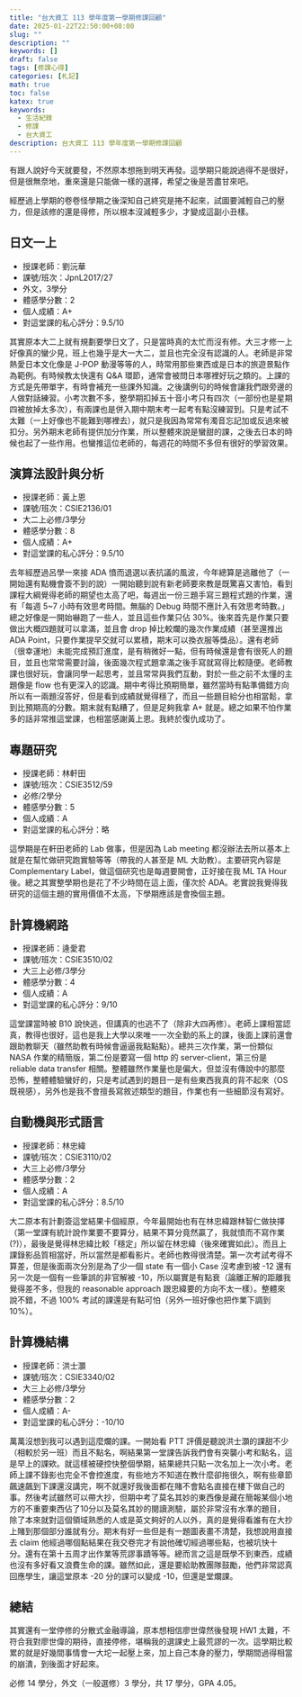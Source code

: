```yaml
---
title: "台大資工 113 學年度第一學期修課回顧"
date: 2025-01-22T22:50:00+08:00
slug: ""
description: ""
keywords: []
draft: false
tags: [修課心得]
categories: [札記]
math: true
toc: false
katex: true
keywords:
  - 生活紀錄
  - 修課
  - 台大資工
description: 台大資工 113 學年度第一學期修課回顧
---
```


有跟人說好今天就要發，不然原本想拖到明天再發。這學期只能說過得不是很好，但是很無奈地，重來還是只能做一樣的選擇，希望之後是苦盡甘來吧。

經歷過上學期的卷卷怪學期之後深知自己終究是捲不起來，試圖要減輕自己的壓力，但是該修的還是得修，所以根本沒減輕多少，才變成這副小丑樣。

## 日文一上

- 授課老師：劉沅華
- 課號/班次：JpnL2017/27
- 外文，3學分
- 體感學分數：2
- 個人成績：A+
- 對這堂課的私心評分：9.5/10

其實原本大二上就有規劃要學日文了，只是當時真的太忙而沒有修。大三才修一上好像真的蠻少見，班上也幾乎是大一大二，並且也完全沒有認識的人。老師是非常熱愛日本文化像是 J-POP 動漫等等的人，時常用那些東西或是日本的旅遊景點作為範例。有時候教太快還有 Q&A 環節，通常會被問日本哪裡好玩之類的。上課的方式是先帶單字，有時會補充一些課外知識。之後講例句的時候會讓我們跟旁邊的人做對話練習。小考次數不多，整學期扣掉五十音小考只有四次（一部份也是星期四被放掉太多次），有兩課也是併入期中期末考一起考有點沒練習到。只是考試不太難（一上好像也不能難到哪裡去），就只是我因為常常有濁音忘記加或反過來被扣分。另外期末老師有提供加分作業，所以整體來說是蠻甜的課，之後去日本的時候也起了一些作用。也蠻推這位老師的，每週花的時間不多但有很好的學習效果。

## 演算法設計與分析

- 授課老師：黃上恩
- 課號/班次：CSIE2136/01
- 大二上必修/3學分
- 體感學分數：8
- 個人成績：A+
- 對這堂課的私心評分：9.5/10

去年經歷過呂學一來接 ADA 憤而退選以表抗議的風波，今年總算是逃離他了（一開始還有點機會簽不到的說）一開始聽到說有新老師要來教是既驚喜又害怕，看到課程大綱覺得老師的期望也太高了吧，每週出一份三題手寫三題程式題的作業，還有「每週 5~7 小時有效思考時間。無腦的 Debug 時間不應計入有效思考時數。」總之好像是一開始嚇跑了一些人，並且這些作業只佔 30%。後來首先是作業只要做出大概四題就可以拿滿，並且會 drop 掉比較爛的幾次作業成績（甚至還推出 ADA Point，只要作業提早交就可以累積，期末可以換衣服等獎品）。還有老師（很幸運地）未能完成預訂進度，是有稍微好一點，但有時候還是會有很死人的題目，並且也常常需要討論，後面幾次程式題拿滿之後手寫就寫得比較隨便。老師教課也很好玩，會讓同學一起思考，並且常常與我們互動，對於一些之前不太懂的主題像是 flow 也有更深入的認識。期中考得比預期簡單，雖然當時有點準備錯方向所以有一兩題沒答好，但是看到成績就覺得穩了，而且一些題目給分也相當鬆，拿到比預期高的分數。期末就有點糟了，但是足夠我拿 A+ 就是。總之如果不怕作業多的話非常推這堂課，也相當感謝黃上恩。我終於復仇成功了。

## 專題研究

- 授課老師：林軒田
- 課號/班次：CSIE3512/59
- 必修/2學分
- 體感學分數：5
- 個人成績：A
- 對這堂課的私心評分：略

這學期是在軒田老師的 Lab 做事，但是因為 Lab meeting 都沒辦法去所以基本上就是在幫忙做研究跑實驗等等（帶我的人甚至是 ML 大助教）。主要研究內容是 Complementary Label，做這個研究也是每週要開會，正好接在我 ML TA Hour 後。總之其實整學期也是花了不少時間在這上面，僅次於 ADA。老實說我覺得我研究的這個主題的實用價值不太高，下學期應該是會換個主題。

## 計算機網路

- 授課老師：逄愛君
- 課號/班次：CSIE3510/02
- 大三上必修/3學分
- 體感學分數：4
- 個人成績：A
- 對這堂課的私心評分：9/10

這堂課當時被 B10 說快逃，但講真的也逃不了（除非大四再修）。老師上課相當認真，教得也很好，這也是我上大學以來唯一一次全勤的系上的課，後面上課前還會跟助教聊天（雖然助教有時候會逼逼我點點點）。總共三次作業，第一份類似 NASA 作業的精簡版，第二份是要寫一個 http 的 server-client，第三份是 reliable data transfer 相關。整體雖然作業量也是偏大，但並沒有傳說中的那麼恐怖，整體體驗蠻好的，只是考試遇到的題目一是有些東西我真的背不起來（OS 既視感），另外也是我不會擅長寫敘述類型的題目，作業也有一些細節沒有寫好。

## 自動機與形式語言

- 授課老師：林忠緯
- 課號/班次：CSIE3110/02
- 大三上必修/3學分
- 體感學分數：2
- 個人成績：A
- 對這堂課的私心評分：8.5/10

大二原本有計劃簽這堂結果卡個經原，今年最開始也有在林忠緯跟林智仁做抉擇（第一堂課有統計說作業要不要算分，結果不算分竟然贏了，我就憤而不寫作業(?)），最後是覺得林忠緯比較「穩定」所以留在林忠緯（後來確實如此）。而且上課錄影品質相當好，所以當然是都看影片。老師也教得很清楚。第一次考試考得不算差，但是後面兩次分別是為了少一個 state 有一個小 Case 沒考慮到被 -12 還有另一次是一個有一些筆誤的非官解被 -10，所以屬實是有點衰（論離正解的距離我覺得差不多，但我的 reasonable approach 跟忠緯要的方向不太一樣）。整體來說不錯，不過 100% 考試的課還是有點可怕（另外一班好像也把作業下調到 10%）。

## 計算機結構

- 授課老師：洪士灝
- 課號/班次：CSIE3340/02
- 大三上必修/3學分
- 體感學分數：2
- 個人成績：A-
- 對這堂課的私心評分：-10/10

萬萬沒想到我可以遇到這麼爛的課。一開始看 PTT 評價是聽說洪士灝的課甜不少（相較於另一班）而且不點名，啊結果第一堂課告訴我們會有突襲小考和點名，這是早上的課欸。就這樣被硬控快整個學期，結果總共只點一次名加上一次小考。老師上課不錄影也完全不會控進度，有些地方不知道在教什麼卻拖很久，啊有些章節飆速飆到下課還沒講完，啊不就還好我後面都在賭不會點名直接在樓下做自己的事。然後考試雖然可以帶大抄，但期中考了莫名其妙的東西像是藏在簡報某個小地方的不重要東西佔了10分以及莫名其妙的閱讀測驗，屬於非常沒有水準的題目，除了本來就對這個領域熟悉的人或是英文夠好的人以外，真的是覺得看誰有在大抄上賭到那個部分誰就有分。期末有好一些但是有一題圖表畫不清楚，我想說用直接去 claim 他經過哪個點結果在我交卷完才有說他確切經過哪些點，也被坑快十分。還有在第十五周才出作業等荒謬事蹟等等。總而言之這是既學不到東西，成績也沒有多好看又浪費生命的課。雖然如此，還是要給助教團隊鼓勵，他們非常認真回應學生，讓這堂原本 -20 分的課可以變成 -10，但還是堂爛課。

## 總結

其實還有一堂停修的分散式金融導論，原本想相信廖世偉然後發現 HW1 太難，不符合我對廖世偉的期待，直接停修，堪稱我的選課史上最荒謬的一次。這學期比較累的就是好幾間事情會一大坨一起壓上來，加上自己本身的壓力，學期間過得相當的崩潰，到後面才好起來。

必修 14 學分，外文（一般選修）3 學分，共 17 學分，GPA 4.05。